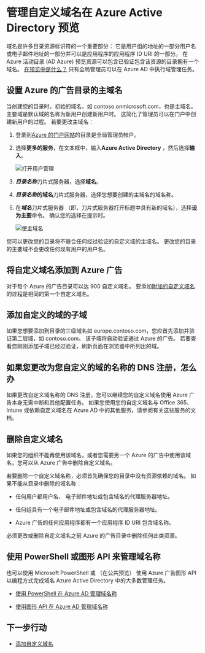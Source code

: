 <properties
    pageTitle="在 Azure Active Directory 预览自定义域名管理 |Microsoft Azure"
    description="管理概念和管理 Azure Active Directory 中的域名"
    services="active-directory"
    documentationCenter=""
    authors="jeffsta"
    manager="femila"
    editor=""/>

<tags
    ms.service="active-directory"
    ms.workload="identity"
    ms.tgt_pltfrm="na"
    ms.devlang="na"
    ms.topic="article"
    ms.date="09/12/2016"
    ms.author="curtand;jeffsta"/>

# <a name="managing-custom-domain-names-in-your-azure-active-directory-preview"></a>管理自定义域名在 Azure Active Directory 预览

域名是许多目录资源标识符的一个重要部分︰ 它是用户组的地址的一部分用户名或电子邮件地址的一部分并可以是应用程序的应用程序 ID URI 的一部分。 在 Azure 活动目录 (AD Azure) 预览资源可以包含已验证包含该资源的目录拥有一个域名。 [在预览中是什么？](active-directory-preview-explainer.md) 只有全局管理员可以在 Azure AD 中执行域管理任务。

## <a name="set-the-primary-domain-name-for-your-azure-ad-directory"></a>设置 Azure 的广告目录的主域名

当创建您的目录时，初始的域名，如 contoso.onmicrosoft.com，也是主域名。 主要域是默认域的名称为新用户创建新用户时。 这简化了管理员可以在门户中创建新用户的过程。 若要更改主域名︰

1.  登录到[Azure 的门户网站](https://portal.azure.com)的目录是全局管理员帐户。

2.  选择**更多的服务**，在文本框中，输入**Azure Active Directory** ，然后选择**输入**。

    ![打开用户管理](./media/active-directory-domains-add-azure-portal/user-management.png)

3. ***目录名称***刀片式服务器，选择**域名**。

4. ***目录名称*的域名**刀片式服务器，选择您想要创建的主域名的域名称。

5.  在***域名***刀片式服务器 （即，刀片式服务器打开标题中具有新的域名），选择**设为主要**命令。 确认您的选择在提示时。

    ![使主域名](./media/active-directory-domains-manage-azure-portal/make-primary.png)

您可以更改您的目录将不联合任何经过验证的自定义域的主域名。 更改您的目录的主要域不会更改任何现有用户的用户名。

## <a name="add-custom-domain-names-to-your-azure-ad"></a>将自定义域名添加到 Azure 广告

对于每个 Azure 的广告目录可以达 900 自定义域名。 要添加[附加的自定义域名](active-directory-domains-add-azure-portal.md)的过程是相同的第一个自定义域名。

## <a name="add-subdomains-of-a-custom-domain"></a>添加自定义的域的子域

如果您想要添加到目录的三级域名如 europe.contoso.com，您应首先添加并验证第二层域，如 contoso.com。 该子域将自动验证通过 Azure 的广告。 若要查看您刚刚添加子域已经过验证，刷新页面在浏览器中所列出的域。

## <a name="what-to-do-if-you-change-the-dns-registrar-for-your-custom-domain-name"></a>如果您更改为您自定义的域的名称的 DNS 注册，怎么办

如果更改自定义域名称的 DNS 注册，您可以继续您的自定义域名使用 Azure 广告本身无需中断和其他配置任务。 如果您使用您的自定义域名与 Office 365、 Intune 或依赖自定义域名在 Azure AD 中的其他服务，请参阅有关这些服务的文档。

## <a name="delete-a-custom-domain-name"></a>删除自定义域名

如果您的组织不能再使用该域名，或者您需要另一个 Azure 的广告中使用该域名，您可以从 Azure 广告中删除自定义域名。

若要删除一个自定义域名称，必须首先确保您的目录中没有资源依赖的域名。 如果不能从目录中删除的域名称︰

-   任何用户都用户名、 电子邮件地址或包含域名的代理服务器地址。

-   任何组具有一个电子邮件地址或包含域名的代理服务器地址。

-   Azure 广告的任何应用程序都有一个应用程序 ID URI 包含域名称。

必须更改或删除自定义域名之前 Azure 的广告目录中删除任何此类资源。

## <a name="use-powershell-or-graph-api-to-manage-domain-names"></a>使用 PowerShell 或图形 API 来管理域名称

也可以使用 Microsoft PowerShell 或 （在公共预览） 使用 Azure 广告图形 API 以编程方式完成域名 Azure Active Directory 中的大多数管理任务。

-   [使用 PowerShell 在 Azure AD 管理域名称](https://msdn.microsoft.com/library/azure/e1ef403f-3347-4409-8f46-d72dafa116e0#BKMK_ManageDomains)

-   [使用图形 API 在 Azure AD 管理域名称](https://msdn.microsoft.com/Library/Azure/Ad/Graph/api/domains-operations)

## <a name="next-steps"></a>下一步行动

-   [添加自定义域名](active-directory-domains-add-azure-portal.md)
